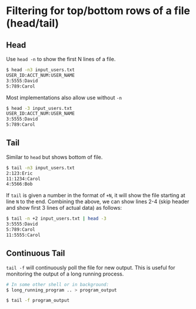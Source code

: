 # Filtering for top/bottom rows of a file (head/tail)

## Head
Use `head -n` to show the first N lines of a file.
```bash
$ head -n3 input_users.txt
USER_ID:ACCT_NUM:USER_NAME
3:5555:David
5:789:Carol
```
Most implementations also allow use without `-n`
```bash
$ head -3 input_users.txt
USER_ID:ACCT_NUM:USER_NAME
3:5555:David
5:789:Carol
```

## Tail
Similar to `head` but shows bottom of file.
```bash
$ tail -n3 input_users.txt
2:123:Eric
11:1234:Carol
4:5566:Bob
```

If `tail` is given a number in the format of `+N`, it will show the file starting at line `N` to the end.  Combining the above, we can show lines 2-4 (skip header and show first 3 lines of actual data) as follows:
```bash
$ tail -n +2 input_users.txt | head -3
3:5555:David
5:789:Carol
11:5555:Carol
```

## Continuous Tail
`tail -f` will continuously poll the file for new output.  This is useful for monitoring the output of a long running process.
```bash
# In some other shell or in background:
$ long_running_program .. > program_output

$ tail -f program_output
```
